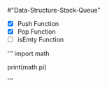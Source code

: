 #"Data-Structure-Stack-Queue"

* [x] Push Function
* [x] Pop Function
* [ ] isEmty Function

'''
import math

print(math.pi)

'''
